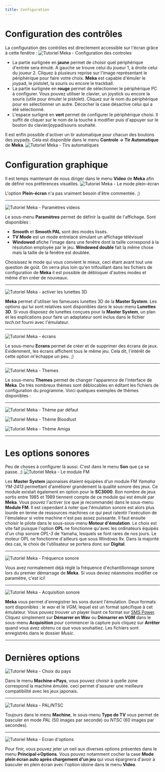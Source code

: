 ```yaml
---
title: Configuration
---
```


# Configuration des contrôles

La configuration des contrôles est directement accessible sur l'écran grâce à cette fenêtre :
![Tutoriel Meka - Configuration des controles](/emulators/meka/configure/controls.png)

* La partie surlignée en **jaune** permet de choisir quel périphérique d'entrée sera émulé. A gauche se trouve celui du joueur 1, à droite celui du joueur 2\. Cliquez à plusieurs reprise sur l'image représentant le périphérique pour faire votre choix. **Meka** est capable d'émuler le joypad, le pistolet, la souris ou encore le trackball.
* La partie surlignée en **rouge** permet de sélectionner le périphérique PC à configurer. Vous pouvez utiliser le clavier, un joystick ou encore la souris (utile pour émuler le pistolet). Cliquez sur le nom du périphérique pour en sélectionner un autre. Décocher la case désactive celui qui a été sélectionné.
* L'espace surligné en **vert** permet de configurer le périphérique choisi. Il suffit de cliquer sur le nom de la touche à modifier puis d'appuyer sur le bouton du clavier/joypad/souris souhaité.

Il est enfin possible d'activer un tir automatique pour chacun des boutons des joypads. Cela est disponible dans le menu **Controle -\> Tir Automatique** de **Meka**.
![Tutoriel Meka - Tirs automatiques](/emulators/meka/configure/autofire.png)

# Configuration graphique

Il est temps maintenant de nous diriger dans le menu **Video** de **Meka** afin de définir nos préférences visuelles.
![Tutoriel Meka - Le mode plein-écran](/emulators/meka/configure/fullscr.png)

L'option **Plein-écran** n'a pas vraiment besoin d'être commentée. ;)

---


![Tutoriel Meka - Paramètres videos](/emulators/meka/configure/vidpar.png)

Le sous-menu **Paramètres** permet de définir la qualité de l'affichage. Sont disponibles :

* **Smooth** et **Smooth PAL** sont des modes lissés.
* **TV Mode** est un mode entrelacé simulant un affichage télévisuel
* **Windowed** afiche l'image dans une fenêtre dont la taille correspond à la résolution employée par le jeu. **Windowed double** fait la même chose mais la taille de la fenêtre est doublée.

Choisissez le mode qui vous convient le mieux, ceci étant avant tout une question de goût. On verra plus loin qu'en trifouillant dans les fichiers de configuration de **Meka** il est possible de débloquer d'autres modes et même d'en créer de nouveaux.

---


![Tutoriel Meka - activer les lunettes 3D](/emulators/meka/configure/3d.png)

**Meka** permet d'utiliser les fameuses lunettes 3D de la **Master System**. Les options qui lui sont relatives sont disponibles dans le sous-menu **Lunettes 3D**. Si vous disposez de lunettes conçues pour la **Master System**, un plan et les explications pour faire un adaptateur sont inclus dans le fichier _tech.txt_ fourni avec l'émulateur.

---


![Tutoriel Meka - écrans](/emulators/meka/configure/ecrans.png)

Le sous-menu **Ecrans** permet de créer et de supprimer des écrans de jeux. Evidemment, les écrans affichent tous le même jeu. Cela dit, l'intérêt de cette option m'échappe un peu. ;)

---


![Tutoriel Meka - Themes](/emulators/meka/configure/theme.png)

Le sous-menu **Themes** permet de changer l'apparence de l'interface de **Meka**. De très nombreux thèmes sont déblocables en éditant les fichiers de configuration du programme. Voici quelques exemples de thèmes disponibles :

---



![Tutoriel Meka - Thème par défaut](/emulators/meka/configure/themdefsm.png "Thème par défaut")

![Tutoriel Meka - Thème Bloodlust](/emulators/meka/configure/bloodlust.png "Le thème Bloodlust, visiblement inspiré de celui de Genecyst")

![Tutoriel Meka - Thème Amiga](/emulators/meka/configure/amiga.png "Le thème Amiga Workbench!!! :)")

---

# Les options sonores

Peu de choses à configurer là aussi. C'est dans le menu **Son** que ça se passe. ;)
![Tutoriel Meka - Le module FM](/emulators/meka/configure/fm.png)

Les **Master System** japonaises étaient équipées d'un module FM _Yamaha YM-2413_ permettant d'améliorer grandement la qualité sonore des jeux. Ce module existait également en option pour le **SC3000**. Bon nombre de jeux sortis entre 1985 et 1989 tiennent compte de ce module qui est émulé par **Meka**. Vous pouvez l'activer (ce que je recommande) dans le sous-menu **Module FM**. Il est cependant à noter que l'émulation sonore est alors plus lourde en terme de ressources machines ce qui peut ralentir l'exécution de l'émulateur si votre machine n'est pas assez puissante.
Il faut ensuite choisir le pilote dans le sous-sous-menu **Moteur d'émulation**. Le choix est vite fait puisque l'option **OPL** ne fonctionne qu'avec les ordinateurs équipés d'un chip sonore _OPL-3_ de Yamaha, lesquels se font rares de nos jours. Le moteur OPL ne fonctionne d'ailleurs que sous Windows 9x. Dans la majorité des cas, le choix de l'utilisateur se portera donc sur **Digital**.

---


![Tutoriel Meka - Fréquence sonore](/emulators/meka/configure/freq.png)

Vous avez normalement déjà réglé la fréquence d'échantillonnage sonore lors du premier démarrage de **Meka**. Si vous deviez néanmoins modifier ce paramètre, c'est ici!

---


![Tutoriel Meka - Acquisition sonore](/emulators/meka/configure/record.png)

**Meka** vous permet d'enregistrer les sons durant l'émulation. Deux formats sont disponibles : le _wav_ et le _VGM_, lequel est un format spécifique à cet émulateur. Vous pouvez trouver un player lisant ce format sur [SMS Power](http://www.smspower.org/music). Cliquez simplement sur **Démarrer en Wav** ou **Démarrer en VGM** dans le sous-menu **Acquisition** pour commencer la capture puis cliquez sur **Arrêter** quand vous avez obtenu ce que vous souhaitiez. Les fichiers sont enregistrés dans le dossier _Music_.

---


# Dernières options
![Tutoriel Meka - Choix du pays](/emulators/meka/configure/pays.png)

Dans le menu **Machine-\>Pays**, vous pouvez choisir à quelle zone correspond la machine émulée. ceci permet d'assurer une meilleure compatibilité avec les jeux japonais.

---


![Tutoriel Meka - PAL/NTSC](/emulators/meka/configure/tvtype.png)

Toujours dans le menu **Machine**, le sous-menu **Type de TV** vous permet de basculer en mode _PAL_ (50 images par seconde) ou _NTSC_ (60 images par secondes).

---


![Tutoriel Meka - Ecran d'options](/emulators/meka/configure/options.png)

Pour finir, vous pouvez jeter un oeil aux diverses options présentes dans le menu **Principal-\>Options**. Vous pouvez notamment cocher la case **Mode plein écran auto après chargement d'un jeu** qui vous épargnera d'avoir à basculer en plein écran avec l'option idoine dans le menu **Video**.
